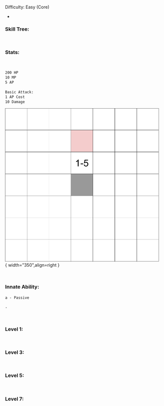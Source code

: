 
Difficulty: Easy (Core)

- 

### **Skill Tree:**

<br>

### **Stats:**

<br>

<div class="grid" markdown>

```
200 HP
10 MP
5 AP

Basic Attack:
1 AP Cost
10 Damage
```

![Single5.png](/rangeImages/Single5.png){ width="350",align=right }
</div>

<br>

### **Innate Ability:**

```
a - Passive

-
```

<br>

### **Level 1:**

<br>

### **Level 3:**

<br>

### **Level 5:**

<br>

### **Level 7:**

<br>
